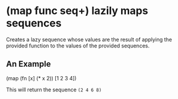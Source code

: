# (map func seq+) lazily maps sequences
Creates a lazy sequence whose values are the result of applying the
provided function to the values of the provided sequences.

## An Example

  (map (fn [x] (* x 2)) [1 2 3 4])

This will return the sequence `(2 4 6 8)`
